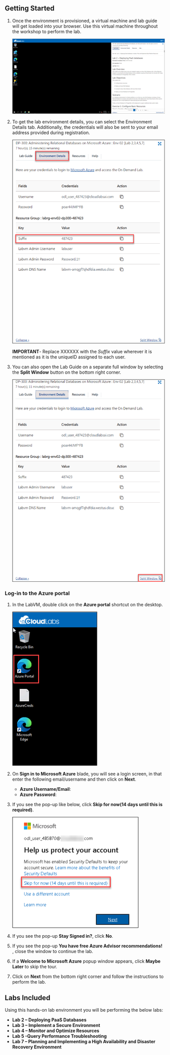 ## **Getting Started**

1. Once the environment is provisioned, a virtual machine and lab guide will get loaded into your browser. Use this virtual machine throughout the workshop to perform the lab.
   
   ![LabEnvironment](../images/vmandguide-env2.png)
   
1. To get the lab environment details, you can select the Environment Details tab. Additionally, the credentials will also be sent to your email address provided during registration.

   ![LabEnvironment](../images/envdetails-env2u.png)
   
   **IMPORTANT**- Replace XXXXXX with the *Suffix* value wherever it is mentioned as it is the uniqueID assigned to each user.

1. You can also open the Lab Guide on a separate full window by selecting the **Split Window** button on the bottom right corner.

   ![LabEnvironment](../images/split-window-env2.png)

### Log-in to the Azure portal

1. In the LabVM, double click on the **Azure portal** shortcut on the desktop.

     ![LabEnvironment](../images/azureshortcut.png) 
     
1. On **Sign in to Microsoft Azure** blade, you will see a login screen, in that enter the following email/username and then click on **Next**.  
   * **Azure Username/Email**:  <inject key="AzureAdUserEmail"></inject>
   * **Azure Password**:  <inject key="AzureAdUserPassword"></inject>
  
1. If you see the pop-up like below, click **Skip for now(14 days until this is required)**.

   ![LabEnvironmentpop-up](../images/skip.png)

1. If you see the pop-up  **Stay Signed in?**, click **No**.

1. If you see the pop-up **You have free Azure Advisor recommendations!** , close the window to continue the lab. 

1. If a **Welcome to Microsoft Azure** popup window appears, click **Maybe Later** to skip the tour.

1. Click on **Next** from the bottom right corner and follow the instructions to perform the lab.

## Labs Included

  Using this hands-on lab environment you will be performing the below labs:

- **Lab 2 – Deploying PaaS Databases**
- **Lab 3 – Implement a Secure Environment**
- **Lab 4 – Monitor and Optimize Resources**
- **Lab 5 -Query Performance Troubleshooting**
- **Lab 7 – Planning and Implementing a High Availability and Disaster Recovery Environment**
